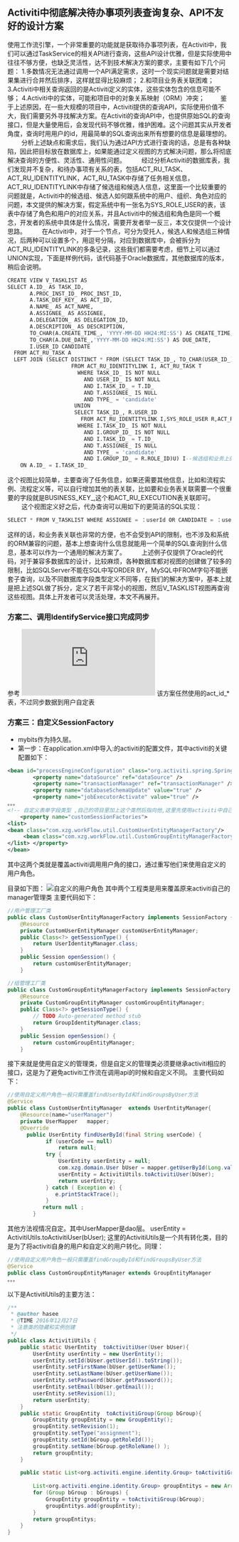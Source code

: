 ## Activiti中彻底解决待办事项列表查询复杂、API不友好的设计方案
使用工作流引擎，一个非常重要的功能就是获取待办事项列表，在Activiti中，我们可以通过TaskService的相关API进行查询，这些API设计优雅，但是实际使用中往往不够方便，也缺乏灵活性，达不到技术解决方案的要求，主要有如下几个问题：
1.多数情况无法通过调用一个API满足需求，这时一个现实问题就是需要对结果集进行合并然后排序，这样就显得比较麻烦；
2.和项目业务表关联困难；
3.Activiti中相关查询返回的是Activiti定义的实体，这些实体包含的信息可能不够；
4.Activiti中的实体，可能和项目中的对象关系映射（ORM）冲突；
        鉴于上述原因，在一些大规模的项目中，Activiti提供的查询API，实际使用价值不大，我们需要另外寻找解决方案。在Activiti的查询API中，也提供原始SQL的查询接口，但是大量使用后，会发现代码不够优雅，维护困难。这个问题其实从开发者角度，查询时用用户的id，用最简单的SQL查询出来所有想要的信息是最理想的。
        分析上述缺点和需求后，我们认为通过API方式进行查询的话，总是有各种缺陷，因此把目标放在数据库上，如果能通过定义视图的方式解决问题，那么将彻底解决查询的方便性、灵活性、通用性问题。
        经过分析Activiti的数据库表，我们发现并不复杂，和待办事项有关系的表，包括ACT_RU_TASK、ACT_RU_IDENTITYLINK，ACT_RU_TASK中存储了任务相关信息，ACT_RU_IDENTITYLINK中存储了候选组和候选人信息，这里面一个比较重要的问题就是，Activiti中的候选组、候选人如何跟系统中的用户、组织、角色对应的问题，本文提供的解决方案，假定系统中有一张名为SYS_ROLE_USER的表，该表中存储了角色和用户的对应关系，并且Activiti中的候选组和角色是同一个概念，开发者的系统中具体是什么情况，需要开发者举一反三，本文仅提供一个设计思路。
        在Activiti中，对于一个节点，可分为受托人，候选人和候选组三种情况，后两种可以设置多个，用逗号分隔，对应到数据库中，会被拆分为ACT_RU_IDENTITYLINK的多条记录，这些我们都需要考虑，细节上可以通过UNION实现，下面是样例代码，该代码基于Oracle数据库，其他数据库的版本，稍后会说明。
```sql
CREATE VIEW V_TASKLIST AS
SELECT A.ID_ AS TASK_ID,
       A.PROC_INST_ID_ PROC_INST_ID,
       A.TASK_DEF_KEY_ AS ACT_ID,
       A.NAME_ AS ACT_NAME,
       A.ASSIGNEE_ AS ASSIGNEE,
       A.DELEGATION_ AS DELEGATION_ID,
       A.DESCRIPTION_ AS DESCRIPTION,
       TO_CHAR(A.CREATE_TIME_, 'YYYY-MM-DD HH24:MI:SS') AS CREATE_TIME,
       TO_CHAR(A.DUE_DATE_,'YYYY-MM-DD HH24:MI:SS') AS DUE_DATE,
       I.USER_ID CANDIDATE
  FROM ACT_RU_TASK A
  LEFT JOIN (SELECT DISTINCT * FROM (SELECT TASK_ID_, TO_CHAR(USER_ID_) USER_ID
                    FROM ACT_RU_IDENTITYLINK I, ACT_RU_TASK T
                      WHERE TASK_ID_ IS NOT NULL
                        AND USER_ID_ IS NOT NULL
                        AND I.TASK_ID_ = T.ID_
                        AND T.ASSIGNEE_ IS NULL
                        AND TYPE_ = 'candidate'
                     UNION
                     SELECT TASK_ID_, R.USER_ID
                       FROM ACT_RU_IDENTITYLINK I,SYS_ROLE_USER R,ACT_RU_TASK T
                      WHERE I.TASK_ID_ IS NOT NULL
                        AND I.GROUP_ID_ IS NOT NULL
                        AND I.TASK_ID_ = T.ID_
                        AND T.ASSIGNEE_ IS NULL
                        AND TYPE_ = 'candidate'
                        AND I.GROUP_ID_ = R.ROLE_ID)U) I--候选组和业务上的角色用户表关联
    ON A.ID_ = I.TASK_ID_
```
这个视图比较简单，主要查询了任务信息，如果还需要其他信息，比如和流程实例、流程定义等，可以自行增加其他的表关联，比如要和业务表关联需要一个很重要的字段就是BUSINESS_KEY_,这个和ACT_RU_EXECUTION表关联即可。
        这个视图定义好之后，代办查询可以用如下的更简洁的SQL实现：
```sql
SELECT * FROM V_TASKLIST WHERE ASSIGNEE = ：userId OR CANDIDATE = ：userId
```
这样的话，和业务表关联也非常的方便，也不会受到API的限制，也不涉及和系统的ORM兼容的问题，基本上想查询什么信息就能用一个简单的SQL查询到什么信息，基本可以作为一个通用的解决方案了。
        上述例子仅提供了Oracle的代码，对于兼容多数据库的设计，比较麻烦，各种数据库都对视图的创建做了较多的限制，比如SQLServer不能在SQL中写ORDER BY，MySQL中FROM字句不能嵌套子查询，以及不同数据库字段类型定义不同等，在我们的解决方案中，基本上就是把上述SQL做了拆分，定义了若干非常小的视图，然后V_TASKLIST视图再查询这些视图。具体上开发者可以灵活处理，本文不再展开。
### 方案二、调用IdentifyService接口完成同步
参考 ![链接地址](http://www.kafeitu.me/activiti/2012/04/23/synchronize-or-redesign-user-and-role-for-activiti.html)
该方案任然使用的act_id_*表，不过同步数据到用户自定表
### 方案三：自定义SessionFactory
* mybits作为持久层。
* 第一步：在application.xml中导入:<import resource="applicationContext-activiti.xml" />的activiti的配置文件，其中activiti的关键配置如下：
```xml
<bean id="processEngineConfiguration" class="org.activiti.spring.SpringProcessEngineConfiguration">
        <property name="dataSource" ref="dataSource" />
        <property name="transactionManager" ref="transactionManager" />
        <property name="databaseSchemaUpdate" value="true" />
        <property name="jobExecutorActivate" value="true" />
。。。
<!-- 自定义表单字段类型 ,自己的项目里加上这个类然后指向他,这里先使用activiti中自己的用户角色表 --> 
    <property name="customSessionFactories">
<list>
<bean class="com.xzg.workFlow.util.CustomUserEntityManagerFactory"/>
     <bean class="com.xzg.workFlow.util.CustomGroupEntityManagerFactory"/>
</list> </property> 
</bean>
```
其中这两个类就是覆盖activiti调用用户角的接口，通过重写他们来使用自定义的用户角色。

目录如下图：
![自定义的用户角色](/java框架/activiti/img/act01.png)
其中两个工程类是用来覆盖原来activiti自己的manager管理类
主要代码如下：
```java
//用户管理工厂类
public class CustomUserEntityManagerFactory implements SessionFactory {
	@Resource
	private CustomUserEntityManager customUserEntityManager;
	public Class<?> getSessionType() {
		return UserIdentityManager.class;
	}
	public Session openSession() {
		return customUserEntityManager;
	}
```
```java
//组管理工厂类
public class CustomGroupEntityManagerFactory implements SessionFactory {
	@Resource
	private CustomGroupEntityManager customGroupEntityManager; 
	public Class<?> getSessionType() {
		// TODO Auto-generated method stub
		return GroupIdentityManager.class;
	}
	public Session openSession() {
		return customGroupEntityManager;
	}
```
接下来就是使用自定义的管理类，但是自定义的管理类必须要继承activiti相应的接口，这是为了避免activiti工作流在调用api的时候和自定义不同。
主要代码如下：
```java
//使用自定义用户角色一般只需覆盖findUserById和findGroupsByUser方法
@Service
public class CustomUserEntityManager  extends UserEntityManager{
	@Resource(name="userManager")
 	private UserMapper	 mapper;
    @Override
	  public UserEntity findUserById(final String userCode) {
	        if (userCode == null)
	            return null;
	        try {
	            UserEntity userEntity = null;
	            com.xzg.domain.User bUser = mapper.getUserById(Long.valueOf(userCode));
	            userEntity = ActivitiUtils.toActivitiUser(bUser);
	            return userEntity;
	        } catch ( Exception e) {
	           e.printStackTrace();
	        }
	       return null ;
	    }
```
其他方法视情况自定。其中UserMapper是dao层。 
	     userEntity = ActivitiUtils.toActivitiUser(bUser);
这里的ActivitiUtils是一个共有转化类，目的是为了将activiti自身的用户和自定义的用户转化。同理：
```java
//使用自定义用户角色一般只需覆盖findGroupById和findGroupsByUser方法
@Service
public class CustomGroupEntityManager extends GroupEntityManager 
。。。
```
以下是ActivitiUtils的主要方法：
```java
/**
 * @author hasee
 * @TIME 2016年12月27日
 * 注意类的隐藏和实例创建
 */
public class ActivitiUtils {
    public static UserEntity  toActivitiUser(User bUser){ 
        UserEntity userEntity = new UserEntity();  
        userEntity.setId(bUser.getUserId().toString());  
        userEntity.setFirstName(bUser.getUserName());  
        userEntity.setLastName(bUser.getUserName());  
        userEntity.setPassword(bUser.getPassword());  
        userEntity.setEmail(bUser.getEmail());  
        userEntity.setRevision(1);  
        return userEntity;  
    }  
    public static GroupEntity  toActivitiGroup(Group bGroup){  
        GroupEntity groupEntity = new GroupEntity();  
        groupEntity.setRevision(1);  
        groupEntity.setType("assignment"); 
        groupEntity.setId(bGroup.getRoleId());  
        groupEntity.setName(bGroup.getRoleName() );  
        return groupEntity;  
    }  
      
    public static List<org.activiti.engine.identity.Group> toActivitiGroups(List<Group> bGroups){  
          
        List<org.activiti.engine.identity.Group> groupEntitys = new ArrayList<org.activiti.engine.identity.Group>();  
        for (Group bGroup : bGroups) {  
            GroupEntity groupEntity = toActivitiGroup(bGroup);  
            groupEntitys.add(groupEntity);  
        }  
        return groupEntitys;  
    }  
}
```

